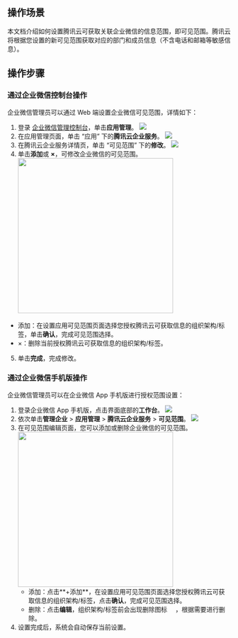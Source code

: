 ## 操作场景
本文档介绍如何设置腾讯云可获取关联企业微信的信息范围，即可见范围。腾讯云将根据您设置的新可见范围获取对应的部门和成员信息（不含电话和邮箱等敏感信息）。


## 操作步骤

### 通过企业微信控制台操作
企业微信管理员可以通过 Web 端设置企业微信可见范围，详情如下：
1. 登录 [企业微信管理控制台](https://work.weixin.qq.com/wework_admin/frame)，单击**应用管理**。
![](https://qcloudimg.tencent-cloud.cn/raw/8c454a73ac38f2cf1f1ff11cbb271b29.png)
2. 在应用管理页面，单击 “应用” 下的**腾讯云企业服务**。
![](https://qcloudimg.tencent-cloud.cn/raw/3a9ec1a8561e9995b5555a179604d3f1.png) 
3. 在腾讯云企业服务详情页，单击 “可见范围” 下的**修改**。
![](https://qcloudimg.tencent-cloud.cn/raw/4831afbcbf2f139faea7a9821a65c0da.png)
4. 单击**添加**或 **×**，可修改企业微信的可见范围。
<img src="https://qcloudimg.tencent-cloud.cn/raw/69e73c970cdda225d2ba051bf36a054a.png" width="350px"><br>
 - 添加：在设置应用可见范围页面选择您授权腾讯云可获取信息的组织架构/标签，单击**确认**，完成可见范围选择。
 - ×：删除当前授权腾讯云可获取信息的组织架构/标签。
5. 单击**完成**，完成修改。


### 通过企业微信手机版操作
企业微信管理员可以在企业微信 App 手机版进行授权范围设置：
1. 登录企业微信 App 手机版，点击界面底部的**工作台**。
![](https://qcloudimg.tencent-cloud.cn/raw/53f8d4fd52de4d391bd0ef6ac38a2eb0.png)
2. 依次单击**管理企业** > **应用管理** > **腾讯云企业服务** > **可见范围**。
![](https://qcloudimg.tencent-cloud.cn/raw/f31424319b7ad55d648da096d6cfc04f.png)
3. 在可见范围编辑页面，您可以添加或删除企业微信的可见范围。
<img src="https://qcloudimg.tencent-cloud.cn/raw/abed6628610a582693d379bafc61441a.png" width="350px"><br>
	- 添加：点击**+添加**，在设置应用可见范围页面选择您授权腾讯云可获取信息的组织架构/标签，点击**确认**，完成可见范围选择。
	- 删除：点击**编辑**，组织架构/标签前会出现删除图标 <img src="https://qcloudimg.tencent-cloud.cn/raw/80e75fcaa5974eb0a066076f71a01d5f.png" width="15px">，根据需要进行删除。
4. 设置完成后，系统会自动保存当前设置。
